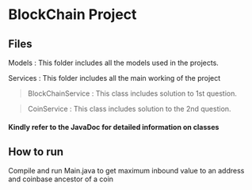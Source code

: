 # BlockChain Project

## Files
Models : This folder includes all the models used in the projects.

Services : This folder includes all the main working of the project
> BlockChainService : This class includes solution to 1st question.

> CoinService : This class includes solution to the 2nd question.

#### Kindly refer to the JavaDoc for detailed information on classes

## How to run
Compile and run Main.java to get maximum inbound value to an address 
and coinbase ancestor of a coin